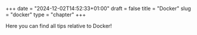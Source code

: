 +++
date = "2024-12-02T14:52:33+01:00"
draft = false
title = "Docker"
slug = "docker"
type = "chapter"
+++

Here you can find all tips relative to Docker!
